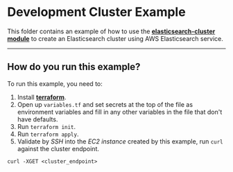 # Development Cluster Example

This folder contains an example of how to use the **[elasticsearch-cluster module](../../modules/elasticsearch-cluster)** to create an Elasticsearch cluster using AWS Elasticsearch service.

---

## How do you run this example?

To run this example, you need to:
1. Install **[terraform](https://www.terraform.io)**.
2. Open up `variables.tf` and set secrets at the top of the file as environment variables and fill in any other variables in the file that don't have defaults.
3. Run `terraform init`.
4. Run `terraform apply`.
5. Validate by *SSH* into the *EC2 instance* created by this example, run `curl` against the cluster endpoint.
```shell
curl -XGET <cluster_endpoint>
```
